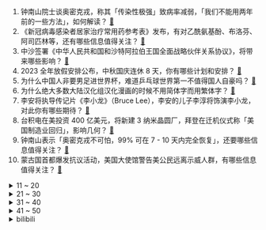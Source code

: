1. 钟南山院士谈奥密克戎，称其「传染性极强」致病率减弱，「我们不能用两年前的一些方法」，如何解读？ [:link:](https://www.zhihu.com/question/571250139)
2. 《新冠病毒感染者居家治疗常用药参考表》发布，有对乙酰氨基酚、布洛芬、阿司匹林等，还有哪些信息值得关注？ [:link:](https://www.zhihu.com/question/571147092)
3. 中沙签署《中华人民共和国和沙特阿拉伯王国全面战略伙伴关系协议》，将带来哪些影响？ [:link:](https://www.zhihu.com/question/571252230)
4. 2023 全年放假安排公布，中秋国庆连休 8 天，你有哪些计划和安排？ [:link:](https://www.zhihu.com/question/571256682)
5. 为什么中国人非要男足进世界杯，难道乒乓球世界第一不值得国人自豪吗？ [:link:](https://www.zhihu.com/question/570604995)
6. 为什么绝大多数大陆汉化组汉化漫画的时候不用简体字而用繁体字？ [:link:](https://www.zhihu.com/question/28505490)
7. 李安将执导传记片《李小龙》（Bruce Lee），李安的儿子李淳将饰演李小龙，对此你有哪些期待？ [:link:](https://www.zhihu.com/question/569950432)
8. 台积电在美投资 400 亿美元，将新建 3 纳米晶圆厂，拜登在迁机仪式称「美国制造业回归」，影响几何？ [:link:](https://www.zhihu.com/question/571220893)
9. 钟南山表示「奥密克戎不可怕，99% 可在 7 - 10 天内完全恢复」，还要哪些信息值得关注？ [:link:](https://www.zhihu.com/question/571333922)
10. 蒙古国首都爆发抗议活动，美国大使馆警告美公民远离示威人群，有哪些信息值得关注？ [:link:](https://www.zhihu.com/question/570965545)
<details>
<summary>11 ~ 20</summary>

11. 为什么《教父》中维托仅靠人情债这种虚无缥缈的东西便可建立一个如此庞大的帝国? [:link:](https://www.zhihu.com/question/529570983)
12. 《西游记》为什么没有猫妖？ [:link:](https://www.zhihu.com/question/568944614)
13. 《阿凡达 2》单张预售票价超过 250 元、点映场高达 358 元，该影片能否带影院回暖？ [:link:](https://www.zhihu.com/question/571206927)
14. 为什么狼人杀越来越凉，剧本杀也没有大火，桌游是不是没有出路了？ [:link:](https://www.zhihu.com/question/412234267)
15. 官方通报河南 19 岁女生实名举报后被人带走失联，称其言论不实，被依法带回公安局调查，具体情况如何？ [:link:](https://www.zhihu.com/question/571235186)
16. 以美元计价我国 11 月出口同比下降 8.7% ，进口同比下降 10.6% ，还有哪些值得关注的信息？ [:link:](https://www.zhihu.com/question/570948683)
17. 女朋友一定要买房才能结婚，我该怎么办？ [:link:](https://www.zhihu.com/question/563573952)
18. 防疫优化后，多地全力拼经济，浙江、江苏、广东、四川组织外贸企业出海抢抓订单，哪些信息值得关注？ [:link:](https://www.zhihu.com/question/571103022)
19. 首架国产 C919 飞机 12 月 9 日交付东航，具有哪些重要意义？ [:link:](https://www.zhihu.com/question/570769858)
20. 关羽和张辽都是万人敌，为什么张辽没有关羽出名？ [:link:](https://www.zhihu.com/question/499046932)
</details>
<details>
<summary>21 ~ 30</summary>

21. 15 万元左右的纯电动车，你最看重哪些点？ [:link:](https://www.zhihu.com/question/570450946)
22. 14 岁女生遭霸凌被逼喝不明液体，警方称案件正在办理中，具体情况如何？如何减少青少年群体中的霸凌现象？ [:link:](https://www.zhihu.com/question/571127919)
23. 最高法表示袁隆平院士属于英雄人物，适用英烈保护的法律规定，哪些信息值得关注？ [:link:](https://www.zhihu.com/question/571161883)
24. 如何看待自如宣布取消租房押金？此举在租房行业是否具有全面推开的可能性? [:link:](https://www.zhihu.com/question/571219623)
25. 中式糕点有哪些不能错过的美食？ [:link:](https://www.zhihu.com/question/560113410)
26. 一个强者的潜质是什么？ [:link:](https://www.zhihu.com/question/531562897)
27. 30岁了，该不该存个人养老金? [:link:](https://www.zhihu.com/question/571243552)
28. 研究称「每天8杯水」可能太多了，每天 8 杯水是伪科学吗？水喝的太多是否会对身体有害？ [:link:](https://www.zhihu.com/question/570940005)
29. 女生准时下班被批踩点走，如何看待此事件？准时下班等于工作不积极吗？ [:link:](https://www.zhihu.com/question/571170671)
30. 官方《新冠病毒感染者居家治疗指南》发布，内容包含常用药品参考及居家注意事项，还有哪些内容值得关注？ [:link:](https://www.zhihu.com/question/571150383)
</details>
<details>
<summary>31 ~ 40</summary>

31. 尺度要小到什么程度量子效应才会显现出来？ [:link:](https://www.zhihu.com/question/570170981)
32. 12 月 7 日起购票乘车及进出站停止查验 48 小时核酸证明和健康码，这会带来哪些影响？ [:link:](https://www.zhihu.com/question/570975893)
33. 有什么适合在学校吃的速食食品？ [:link:](https://www.zhihu.com/question/342664381)
34. 什么是「隐形家务」？家务到底如何分工才更合理？ [:link:](https://www.zhihu.com/question/568388046)
35. 普京称「无条件不先使用核武器，也意味着不会第二个使用」，俄罗斯没有「发疯」但仍会自卫，如何解读？ [:link:](https://www.zhihu.com/question/571118596)
36. 驻韩美军拒绝付钱，十几拳暴打韩国出租司机，如何评价他们的行为？ [:link:](https://www.zhihu.com/question/570424432)
37. 为什么编程语言中没有一种 if，来判断大概率为真（或假）的情况，来提升 CPU 分支预测的速度呢？ [:link:](https://www.zhihu.com/question/511712316)
38. 台当局以「危害台湾信息安全」为由，针对公务部门发布 TikTok 禁令，如何看待这一举措？ [:link:](https://www.zhihu.com/question/571001031)
39. 独处到底能不能给自己带来快乐或满足？ [:link:](https://www.zhihu.com/question/569520874)
40. 美又批准对台军售，外交部「中方坚决反对，将采取有力措施」，哪些信息值得关注？ [:link:](https://www.zhihu.com/question/571189261)
</details>
<details>
<summary>41 ~ 50</summary>

41. 张伯礼表示「新冠肺炎回归乙类管理的条件日趋成熟」，这透露哪些信息？ [:link:](https://www.zhihu.com/question/571131330)
42. 断水、断电、断网也断气，乌克兰如何挺过第一个战争寒冬？ [:link:](https://www.zhihu.com/question/571114590)
43. 教育部称今年考研要实现「如期考试」「应考尽考」「平安研考」，哪些信息值得关注？ [:link:](https://www.zhihu.com/question/571161404)
44. 医护人员称「现在是避免发生医疗挤兑的关键时刻」，新十条出台前后各地「医院」情况如何？ [:link:](https://www.zhihu.com/question/571179536)
45. 默克尔接受德媒采访谈俄乌危机，称冲突「总有一天会以谈判结束」，哪些信息值得关注？ [:link:](https://www.zhihu.com/question/571144400)
46. 泽连斯基和「乌克兰精神」 成 2022年『时代』杂志年度人物，该杂志影响力几何？如何评价这一举动？ [:link:](https://www.zhihu.com/question/571142792)
47. 国务院联防联控机制表示，我国疫情防控面临新形势新任务，透露了哪些信息? [:link:](https://www.zhihu.com/question/570969601)
48. 俄军 30 万动员士兵最新去向披露，普京警告「核战争的风险正在逐步上升」，目前俄乌局势如何？ [:link:](https://www.zhihu.com/question/571097183)
49. 秘鲁总统卡斯蒂略被司法机关逮捕，卡斯蒂略将面临哪些法律后果？总统被逮捕会带来哪些影响？ [:link:](https://www.zhihu.com/question/571072619)
50. 中铁三局回应招聘文员「要求身材好」质疑，称「措辞不当」，如何看待此回应？反映招聘过程中存在的哪些问题？ [:link:](https://www.zhihu.com/question/570985591)
</details><details>
<summary>bilibili</summary>

1. 网红界的一股清流，一个纯粹的人，一个行动的巨人 [:link:](//www.bilibili.com/video/BV1cv4y1R7Mf)
2. 花7天做一块肉！进来感受什么叫放纵！ [:link:](//www.bilibili.com/video/BV1QV4y1A78n)
3. 当我穿上老婆婆的衣服去奶奶家，最后笑的站不来了 [:link:](//www.bilibili.com/video/BV1kP411M7fv)
4. 我求婚啦！ [:link:](//www.bilibili.com/video/BV16e4y1u7dh)
5. “你不妨大胆点去生活，其实没那么多观众！” [:link:](//www.bilibili.com/video/BV1aP4y197h5)
6. “2022年都快结束了，不会还有人喜欢看传统鬼畜吧” [:link:](//www.bilibili.com/video/BV1Be411A7hm)
7. 《明日方舟》SideStory「照我以火」活动宣传PV [:link:](//www.bilibili.com/video/BV1MR4y1C7QW)
8. 首发超强牌组！高胜率3回合OTK~超细对局教学！进阶必看~高胜率、高翻盘、高伤害、高召唤、高充能、高生存、高配合 [:link:](//www.bilibili.com/video/BV1KW4y1g79t)
9. “你管这叫世界杯主题曲？” [:link:](//www.bilibili.com/video/BV1o14y1E7xG)
10. 明朝海盗和方便面有啥关系？【小约翰】 [:link:](//www.bilibili.com/video/BV1VV4y1P76f)
<details>
<summary>11 ~ 20</summary>

11. 采新冰：存冰用完，新冰接续，哈尔滨冰雪大世界工程进展迅速。 [:link:](//www.bilibili.com/video/BV11M411B7ci)
12. 这是一只在求婚现场社死的白头海雕 [:link:](//www.bilibili.com/video/BV18P4y1Q7m9)
13. MrBeast给你300块你懂我的意思吗？ [:link:](//www.bilibili.com/video/BV1844y1Q7a6)
14. 《原神》拾枝杂谈-「流浪者：孰知风行处」 [:link:](//www.bilibili.com/video/BV1s44y1S7Br)
15. 【原神】看好了！散兵是这样玩的！ [:link:](//www.bilibili.com/video/BV1yD4y1Y7yL)
16. “我知道是你在另一个世界的呼喊.” [:link:](//www.bilibili.com/video/BV1LP411K7Ru)
17. 来，散兵，战个痛快！ [:link:](//www.bilibili.com/video/BV1B84y167dZ)
18. 漠叔到西沙宣传，渔民相见恨晚，大家纷纷拿出食物 [:link:](//www.bilibili.com/video/BV1p44y1S7Vv)
19. “再见了妈妈，今晚我就要远航！”居家无聊来阳台唱唱歌～ [:link:](//www.bilibili.com/video/BV1UM41167Vm)
20. 大连.黑石礁酒楼  厨子探店¥287 [:link:](//www.bilibili.com/video/BV1GW4y1g7pT)
</details>
<details>
<summary>21 ~ 30</summary>

21. 梅西C罗首次公开谈论国足，并提出宝贵建议 [:link:](//www.bilibili.com/video/BV1Nv4y1R7J7)
22. ⚠️原神氪金32W慈善博主，在线送10只散兵、一斗、雷神、凌人！！！！ [:link:](//www.bilibili.com/video/BV13e411K7Qa)
23. 今天还是在拍摄间里抓到什么拍什么... [:link:](//www.bilibili.com/video/BV1Fv4y1d7Kr)
24. 【恐怖】孤独摇滚《夺命吉他》官方中字终极预告 [:link:](//www.bilibili.com/video/BV1T24y1C7my)
25. 挑战430一斤的巨大海战车，刺身极品，口感燃爆口腔 [:link:](//www.bilibili.com/video/BV1wM411r7pY)
26. 嘿嘿嘿今天整点狠活嘿嘿嘿嘿 [:link:](//www.bilibili.com/video/BV1jW4y1g74R)
27. 纯人声演绎动画《JOJO的奇妙冒险》主题曲～【MayTree五月树】 [:link:](//www.bilibili.com/video/BV1WW4y1g7wd)
28. 《三体》动画片尾主题曲《面壁者》正式公开！动画12月10日11:00开播 [:link:](//www.bilibili.com/video/BV1Hd4y1s7iW)
29. 开上一家女仆店能赚钱吗？最大的问题还是找女仆来上班 [:link:](//www.bilibili.com/video/BV1s44y1S7TL)
30. 这街舞也太夸张了吧 超强技巧动作 [:link:](//www.bilibili.com/video/BV1ee4y1u7Si)
</details>
<details>
<summary>31 ~ 40</summary>

31. 看完这个视频，你也能开一家毛利90%的网红店【凭啥这么贵46-椰子不语】 [:link:](//www.bilibili.com/video/BV1514y1K7tw)
32. 这个沙雕游戏居然出到第3代了？？ [:link:](//www.bilibili.com/video/BV1924y1k7Av)
33. 【宝宝视角】为什么孩子的脾气可以这么好啊！ [:link:](//www.bilibili.com/video/BV1xd4y1s7r9)
34. 二次元的小心思动作教学 [:link:](//www.bilibili.com/video/BV1FD4y1e7DM)
35. 《蜘蛛侠 : 迈尔斯》完整电影版【𝟒𝑲 | 𝟐𝟏:𝟗超宽银幕】2小时看完小黑蛛的华丽进化 [:link:](//www.bilibili.com/video/BV1pP4y197Hc)
36. 拜托，谁会看妹妹跳舞看那么久呢？ [:link:](//www.bilibili.com/video/BV15D4y1e7u2)
37. 小狗祝你每天都开心！ [:link:](//www.bilibili.com/video/BV13P4y1Q7JR)
38. 一个很变态……但可以光速自学日语到N1的神奇方法 [:link:](//www.bilibili.com/video/BV12R4y1k74S)
39. 什么人啊真的是 [:link:](//www.bilibili.com/video/BV11G411T7zH)
40. 送自己一场生日旅行 [:link:](//www.bilibili.com/video/BV1NK41197vz)
</details>
<details>
<summary>41 ~ 50</summary>

41. 太可怕了，旅游七天老了十岁！！ [:link:](//www.bilibili.com/video/BV1XG411T7S5)
42. 我曝光了网络诈骗 很快就被报复了 [:link:](//www.bilibili.com/video/BV1jv4y1R79G)
43. 山羊闻蜡，这就是传说中的羊群效应吗？ [:link:](//www.bilibili.com/video/BV1mK411X7Eq)
44. 【原神七圣召唤】5种PVE卡组推荐/七圣召唤/卡组/原神3.3 [:link:](//www.bilibili.com/video/BV1dD4y1Y7P3)
45. 【活百科】最帅的抽象人红色风暴 [:link:](//www.bilibili.com/video/BV14g411H7zJ)
46. 猫德学院第五次围剿狮子猫 [:link:](//www.bilibili.com/video/BV1vW4y1g7Mq)
47. 这学是一秒也上不下去了 [:link:](//www.bilibili.com/video/BV1u841157XB)
48. 只是轻松地、沉浸地化个妆… [:link:](//www.bilibili.com/video/BV1s14y1J7Nh)
49. 《原神》角色演示-「珐露珊：百岁珊」 [:link:](//www.bilibili.com/video/BV1tM411B7NA)
50. 【原神】流浪者（散兵）武器伤害期望对比＋命座提升＋珐露珊提升幅度计算＋命座提升幅度 [:link:](//www.bilibili.com/video/BV1UD4y1Y7RS)
</details>
<details>
<summary>51 ~ 60</summary>

51. 不同月薪的居家办公现状 [:link:](//www.bilibili.com/video/BV1Se411N7Y7)
52. 我算出了电锯人的转速有多快！b站第一人 [:link:](//www.bilibili.com/video/BV1684y167aL)
53. 我上环了，但不是为了避孕！我的上环全过程分享。 [:link:](//www.bilibili.com/video/BV1mG411N7ME)
54. 一回合秒人！七圣召唤简单强力卡组详细讲解，一斗也能学会！艾柯晴【璐璐咔】 [:link:](//www.bilibili.com/video/BV1n14y1K7vv)
55. 这次是个不对称的 [:link:](//www.bilibili.com/video/BV1684y167PT)
56. 你看我的头nb吗？【阅片无数Ⅱ 70】 [:link:](//www.bilibili.com/video/BV1FP4y1X7jx)
57. 把兄弟的零食换成外网爆火的酸黄瓜糖！把他酸到差点变异！！？ [:link:](//www.bilibili.com/video/BV14G4y1379J)
58. “冰糖消防员” [:link:](//www.bilibili.com/video/BV1684y167xJ)
59. 【NIJISANJIEN】无限学科XSOLEIL-HOLD IT DOWN（官方MV） [:link:](//www.bilibili.com/video/BV1eM411B7nK)
60. 医生一眼就看出了我的问题 [:link:](//www.bilibili.com/video/BV1P24y1k7XT)
</details>
<details>
<summary>61 ~ 70</summary>

61. 《用流浪者跑图五分钟，我被骂了两小时》——散兵：无不良引导，单纯的嘴臭 [:link:](//www.bilibili.com/video/BV1cv4y1R73k)
62. 有些道理，我再不说你就自己悟出来了！ [:link:](//www.bilibili.com/video/BV1qg411H7D3)
63. 我这照片哪里出了问题？ [:link:](//www.bilibili.com/video/BV1V84y167mY)
64. 偶遇IG全队！6级越塔单杀职业选手！真的假的？啊！ [:link:](//www.bilibili.com/video/BV1h14y1J7mX)
65. 没有胜负心当什么夫妻 [:link:](//www.bilibili.com/video/BV1H44y1S7pX)
66. 奥特你太美！！！！ [:link:](//www.bilibili.com/video/BV1ke411A7Az)
67. 中性风半扎狼尾 [:link:](//www.bilibili.com/video/BV1gV4y1P7LL)
68. 带孩子和做家务不是老婆的专属，多分担一些，老婆也能轻松一些 [:link:](//www.bilibili.com/video/BV1VK41197vN)
69. 没有什么时候比这更爽了！！！ [:link:](//www.bilibili.com/video/BV1Ue411A7hf)
70. 默契安全防护，酒店优雅入住 [:link:](//www.bilibili.com/video/BV1h44y1S7oo)
</details>
<details>
<summary>71 ~ 80</summary>

71. 学习英语一半是爱好一半是因为她 [:link:](//www.bilibili.com/video/BV1C84y1k7gA)
72. 【半佛】三体之后，刘慈欣又整了什么活？ [:link:](//www.bilibili.com/video/BV1GG411M7yA)
73. 【韩国追星日常】买一件衣服就能和李洙赫拥抱 让他在耳边说谢谢 [:link:](//www.bilibili.com/video/BV11P411M7vZ)
74. 《被这个世界杯主题曲笑死》 [:link:](//www.bilibili.com/video/BV1q84y167MB)
75. 逃难式放假！短短几天经历人生的大起大落大起大落 [:link:](//www.bilibili.com/video/BV1184y1k7yc)
76. 【2022傻眼热搜大赏】只要明星不尴尬，尴尬的就是我们……｜年终盘点 [:link:](//www.bilibili.com/video/BV16e411A7G3)
77. 原来无限乱斗是这么玩的呀 [:link:](//www.bilibili.com/video/BV19G4y1g7ou)
78. 一位粉丝想看到自己奔跑的样子 [:link:](//www.bilibili.com/video/BV1ED4y1Y7dc)
79. 萨摩耶：终于等到这句啦哈哈哈 呕～～～呕～～～呕 [:link:](//www.bilibili.com/video/BV1JR4y1C7DM)
80. 李小龙唯一 一次实战录像【全程高能】 [:link:](//www.bilibili.com/video/BV1PM411z7wz)
</details>
<details>
<summary>81 ~ 90</summary>

81. 全 员 嘟↗咕↘哒 化 [:link:](//www.bilibili.com/video/BV1nd4y1s7qG)
82. 七圣召唤究竟难不难？为啥各界牌佬如此看好这个“小游戏”？ [:link:](//www.bilibili.com/video/BV1mP4y1Q7HU)
83. 孕期老婆馋了怎么办（绿色健康） [:link:](//www.bilibili.com/video/BV1S84y1675b)
84. 狗头吧最新流派，1打5血都不掉，逆风不再难C。 [:link:](//www.bilibili.com/video/BV1VR4y1C7JQ)
85. 奶香浓郁，软糯Q弹的家庭版雪媚娘跟这个冬天更配噢！ [:link:](//www.bilibili.com/video/BV1NV4y1P79w)
86. 逃离外婆1.8 新版本，蜘蛛奶奶 [:link:](//www.bilibili.com/video/BV1Y14y1J7zG)
87. 耗时2个月 爆改制作2.4米国创机甲龙门金刚 [:link:](//www.bilibili.com/video/BV1Ze411N7S9)
88. 【水果猎人】网络热门水果鉴定26 [:link:](//www.bilibili.com/video/BV1wV4y1P7U2)
89. 姜子牙：你这火舞挺灵活呀 [:link:](//www.bilibili.com/video/BV14g411H74y)
90. 《复联6:秘密战争》番外，复联分裂成两国，第二次内战全面爆发 [:link:](//www.bilibili.com/video/BV1SV4y1A7fb)
</details>
<details>
<summary>91 ~ 100</summary>

91. 【SERGEY 谢尔盖】嘶哈嘶哈！热辣火鸡面搭配浓郁芝士，灵魂升华小烤鸡！鲜嫩多汁皮还脆，咬上一大口，心情变完美。 [:link:](//www.bilibili.com/video/BV1hG411T7WT)
92. 地表最强无损放大修复，视频补帧AI工具大更新，Topaz Video AI 3.0.5最新汉化版 [:link:](//www.bilibili.com/video/BV1V14y1K7jM)
93. 【阿斗】最烧钱最难拍的战争场面，单集制作超1000万美元！美剧史诗巨作《权力的游戏》第23期 [:link:](//www.bilibili.com/video/BV1QW4y1g7Vw)
94. 歌曲名最后的英文后缀都是什么意思？ [:link:](//www.bilibili.com/video/BV1SP4y19799)
95. 我想，这以后便是在农村扎根了吧 [:link:](//www.bilibili.com/video/BV1644y1S7H3)
96. 《原神》流浪者互评语音，散兵锐评三神和其他愚人众执行官 [:link:](//www.bilibili.com/video/BV1MG411T7my)
97. 这世上没人不爱看帅哥 [:link:](//www.bilibili.com/video/BV1UR4y1k7rv)
98. 校长：我怎么有些卑微… [:link:](//www.bilibili.com/video/BV14d4y1s7Wm)
99. 养狗就是为了玩哈哈哈哈哈，太快乐了 [:link:](//www.bilibili.com/video/BV1EW4y1g7ar)
100. 整个烂活 [:link:](//www.bilibili.com/video/BV1yM411B7jg)
</details></details>